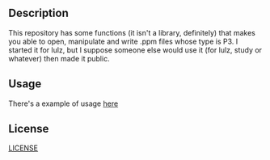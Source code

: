 ## Description

This repository has some functions (it isn't a library, definitely) that makes you able to open, manipulate and write .ppm files whose type is P3.
I started it for lulz, but I suppose someone else would use it (for lulz, study or whatever) then made it public.

## Usage
There's a example of usage [here](./src/main.c)

## License
[LICENSE](./LICENSE)
